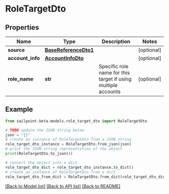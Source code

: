 # RoleTargetDto


## Properties

Name | Type | Description | Notes
------------ | ------------- | ------------- | -------------
**source** | [**BaseReferenceDto1**](BaseReferenceDto1.md) |  | [optional] 
**account_info** | [**AccountInfoDto**](AccountInfoDto.md) |  | [optional] 
**role_name** | **str** | Specific role name for this target if using multiple accounts | [optional] 

## Example

```python
from sailpoint.beta.models.role_target_dto import RoleTargetDto

# TODO update the JSON string below
json = "{}"
# create an instance of RoleTargetDto from a JSON string
role_target_dto_instance = RoleTargetDto.from_json(json)
# print the JSON string representation of the object
print(RoleTargetDto.to_json())

# convert the object into a dict
role_target_dto_dict = role_target_dto_instance.to_dict()
# create an instance of RoleTargetDto from a dict
role_target_dto_from_dict = RoleTargetDto.from_dict(role_target_dto_dict)
```
[[Back to Model list]](../README.md#documentation-for-models) [[Back to API list]](../README.md#documentation-for-api-endpoints) [[Back to README]](../README.md)


